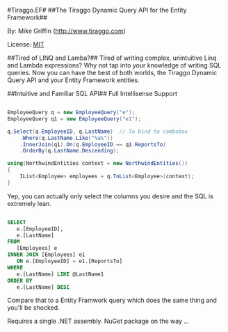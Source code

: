 #Tiraggo.EF#
##The Tiraggo Dynamic Query API for the Entity Framework##

By: Mike Griffin (http://www.tiraggo.com)

License: [MIT](http://www.opensource.org/licenses/mit-license.php)

##Tired of LINQ and Lamba?##
Tired of writing complex, unintuitive Linq and Lambda expressions? Why not tap into your knowledge of writing SQL queries. Now you can have the best of both worlds, the Tiraggo Dynamic Query API and your Entity Framework entities.

##Intuitive and Familiar SQL API##
Full Intellisense Support
```csharp

EmployeeQuery q = new EmployeeQuery("e");
EmployeeQuery q1 = new EmployeeQuery("e1");

q.Select(q.EmployeeID, q.LastName)  // To bind to combobox
	.Where(q.LastName.Like("%a%"))
	.InnerJoin(q1).On(q.EmployeeID == q1.ReportsTo)
	.OrderBy(q.LastName.Descending);

using(NorthwindEntities context = new NorthwindEntities())
{
	IList<Employee> employees = q.ToList<Employee>(context);
}
```

Yep, you can actually only select the columns you desire and the SQL is extremely lean.

```sql

SELECT
   e.[EmployeeID],
   e.[LastName]  
FROM
   [Employees] e 
INNER JOIN [Employees] e1 
   ON e.[EmployeeID] = e1.[ReportsTo] 
WHERE
   e.[LastName] LIKE @LastName1 
ORDER BY
   e.[LastName] DESC
```

Compare that to a Entity Framwork query which does the same thing and you'll be shocked.

Requires a single .NET assembly. NuGet package on the way ...

